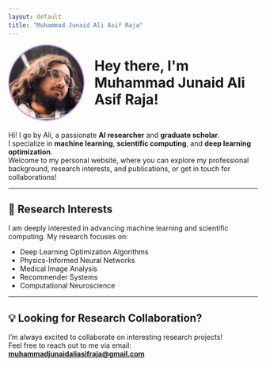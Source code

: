 ```yaml
---
layout: default
title: "Muhammad Junaid Ali Asif Raja"
---
```


<div style="display: flex; align-items: center; gap: 20px; margin-bottom: 20px;">
  <img src="assets/profile.jpg" alt="Muhammad Junaid Ali Asif Raja" style="width: 150px; height: 150px; border-radius: 50%; border: 2px solid #bb86fc;">
  
  <h1 style="margin: 0;">Hey there, I'm Muhammad Junaid Ali Asif Raja!</h1>
</div>

Hi! I go by Ali, a passionate **AI researcher** and **graduate scholar**.  
I specialize in **machine learning**, **scientific computing**, and **deep learning optimization**.  
Welcome to my personal website, where you can explore my professional background, research interests, and publications, or get in touch for collaborations!

---

## 🔬 Research Interests

I am deeply interested in advancing machine learning and scientific computing. My research focuses on:

- Deep Learning Optimization Algorithms
- Physics-Informed Neural Networks
- Medical Image Analysis
- Recommender Systems
- Computational Neuroscience

---

## 💡 Looking for Research Collaboration?

I’m always excited to collaborate on interesting research projects!  
Feel free to reach out to me via email: [**muhammadjunaidaliasifraja@gmail.com**](mailto:muhammadjunaidaliasifraja@gmail.com)